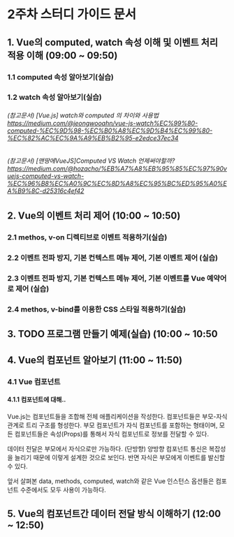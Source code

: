 2주차 스터디 가이드 문서
======================

## 1. Vue의 computed, watch 속성 이해 및 이벤트 처리 적용 이해 (09:00 ~ 09:50)

### 1.1 computed 속성 알아보기(실습)

### 1.2 watch 속성 알아보기(실습)

###### (참고문서) [Vue.js] watch와 computed 의 차이와 사용법 https://medium.com/@jeongwooahn/vue-js-watch%EC%99%80-computed-%EC%9D%98-%EC%B0%A8%EC%9D%B4%EC%99%80-%EC%82%AC%EC%9A%A9%EB%B2%95-e2edce37ec34

###### (참고문서) [맨땅에VueJS]Computed VS Watch 언제써야할까? https://medium.com/@hozacho/%EB%A7%A8%EB%95%85%EC%97%90vuejs-computed-vs-watch-%EC%96%B8%EC%A0%9C%EC%8D%A8%EC%95%BC%ED%95%A0%EA%B9%8C-d25316c4ef42



## 2. Vue의 이벤트 처리 제어 (10:00 ~ 10:50)

### 2.1 methos, v-on 디렉티브로 이벤트 적용하기(실습)

### 2.2 이벤트 전파 방지, 기본 컨텍스트 메뉴 제어, 기본 이벤트 제어 (실습)

### 2.3 이벤트 전파 방지, 기본 컨텍스트 메뉴 제어, 기본 이벤트를 Vue 예약어로 제어 (실습)

### 2.4 methos, v-bind를 이용한 CSS 스타일 적용하기(실습)



## 3. TODO 프로그램 만들기 예제(실습) (10:00 ~ 10:50



## 4. Vue의 컴포넌트 알아보기 (11:00 ~ 11:50)

### 4.1 Vue 컴포넌트

#### 4.1.1 컴포넌트에 대해..

Vue.js는 컴포넌트들을 조합해 전체 애플리케이션을 작성한다. 컴포넌트들은 부모-자식 관계로 트리 구조를 형성한다. 부모 컴포넌트가 자식 컴포넌트를 포함하는 형태이며, 모든 컴포넌트들은 속성(Props)를 통해서 자식 컴포넌트로 정보를 전달할 수 있다.

데이터 전달은 부모에서 자식으로만 가능하다. (단방향) 양방향 컴포넌트 통신은 복잡성을 늘리기 때문에 이렇게 설계한 것으로 보인다. 반면 자식은 부모에게 이벤트를 발신할 수 있다.

앞서 살펴본 data, methods, computed, watch와 같은 Vue 인스턴스 옵션들은 컴포넌트 수준에서도 모두 사용이 가능하다.



## 5. Vue의 컴포넌트간 데이터 전달 방식 이해하기 (12:00 ~ 12:50)



